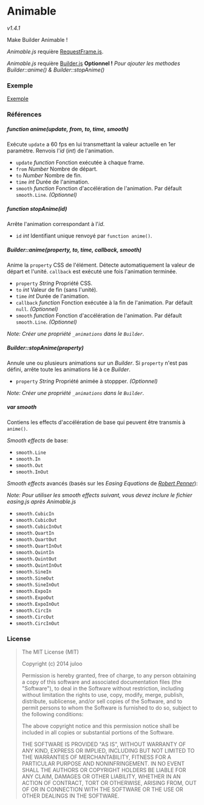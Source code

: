# Animable

_v1.4.1_

Make Builder Animable !

_Animable.js_ requière [RequestFrame.js](https://github.com/JWhile/RequestFrame.js).

_Animable.js_ requière [Builder.js](https://github.com/JWhile/Builder.js) **Optionnel !** _Pour ajouter les methodes Builder::anime() & Builder::stopAnime()_

### Exemple

[Exemple](http://jwhile.github.io/#Animable)

### Références

##### function anime(update, from, to, time, smooth)

Exécute `update` a 60 fps en lui transmettant la valeur actuelle en 1er paramètre.
Renvois l'_id_ (_int_) de l'animation.

* `update` _function_ Fonction exécutée à chaque frame.
* `from` _Number_ Nombre de départ.
* `to` _Number_ Nombre de fin.
* `time` _int_ Durée de l'animation.
* `smooth` _function_ Fonction d'accélération de l'animation. Par défault `smooth.Line`. _(Optionnel)_

##### function stopAnime(id)

Arrête l'animation correspondant à l'_id_.

* `id` _int_ Identifiant unique renvoyé par `function anime()`.

##### Builder::anime(property, to, time, callback, smooth)

Anime la `property` CSS de l'élément.
Détecte automatiquement la valeur de départ et l'unité.
`callback` est exécuté une fois l'animation terminée.

* `property` _String_ Propriété CSS.
* `to` _int_ Valeur de fin (sans l'unité).
* `time` _int_ Durée de l'animation.
* `callback` _function_ Fonction exécutée à la fin de l'animation. Par défault `null`. _(Optionnel)_
* `smooth` _function_ Fonction d'accélération de l'animation. Par défault `smooth.Line`. _(Optionnel)_

_Note: Créer une propriété `_animations` dans le `Builder`._

##### Builder::stopAnime(property)

Annule une ou plusieurs animations sur un _Builder_.
Si `property` n'est pas défini, arrête toute les animations lié à ce _Builder_.

* `property` _String_ Propriété animée à stoppper. _(Optionnel)_

_Note: Créer une propriété `_animations` dans le `Builder`._

##### var smooth

Contiens les effects d'accélération de base qui peuvent être transmis à `anime()`.

_Smooth effects_ de base:

* `smooth.Line`
* `smooth.In`
* `smooth.Out`
* `smooth.InOut`

_Smooth effects_ avancés (basés sur les _Easing Equations_ de _[Robert Penner](http://robertpenner.com/easing/)_):

_Note: Pour utiliser les smooth effects suivant, vous devez inclure le fichier easing.js après Animable.js_

* `smooth.CubicIn`
* `smooth.CubicOut`
* `smooth.CubicInOut`
* `smooth.QuartIn`
* `smooth.QuartOut`
* `smooth.QuartInOut`
* `smooth.QuintIn`
* `smooth.QuintOut`
* `smooth.QuintInOut`
* `smooth.SineIn`
* `smooth.SineOut`
* `smooth.SineInOut`
* `smooth.ExpoIn`
* `smooth.ExpoOut`
* `smooth.ExpoInOut`
* `smooth.CircIn`
* `smooth.CircOut`
* `smooth.CircInOut`

### License

> The MIT License (MIT)
> 
> Copyright (c) 2014 juloo
> 
> Permission is hereby granted, free of charge, to any person obtaining a copy of
> this software and associated documentation files (the "Software"), to deal in
> the Software without restriction, including without limitation the rights to
> use, copy, modify, merge, publish, distribute, sublicense, and/or sell copies of
> the Software, and to permit persons to whom the Software is furnished to do so,
> subject to the following conditions:
> 
> The above copyright notice and this permission notice shall be included in all
> copies or substantial portions of the Software.
> 
> THE SOFTWARE IS PROVIDED "AS IS", WITHOUT WARRANTY OF ANY KIND, EXPRESS OR
> IMPLIED, INCLUDING BUT NOT LIMITED TO THE WARRANTIES OF MERCHANTABILITY, FITNESS
> FOR A PARTICULAR PURPOSE AND NONINFRINGEMENT. IN NO EVENT SHALL THE AUTHORS OR
> COPYRIGHT HOLDERS BE LIABLE FOR ANY CLAIM, DAMAGES OR OTHER LIABILITY, WHETHER
> IN AN ACTION OF CONTRACT, TORT OR OTHERWISE, ARISING FROM, OUT OF OR IN
> CONNECTION WITH THE SOFTWARE OR THE USE OR OTHER DEALINGS IN THE SOFTWARE.
